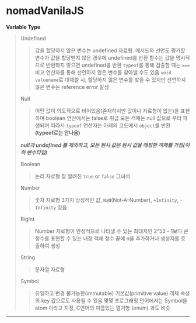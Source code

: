 # nomadVanilaJS

**Variable Type**
> Undefined
>> 값을 할당하지 않은 변수는 undefined 자료형.
>> 메서드와 선언도 평가할 변수가 값을 할당받지 않은 경우에 undefined를 반환
>> 함수는 값을 명시적으로 반환하지 않으면 undefined를 반환
>> `typeof`를 통해 검출할 때는 `===`비교 연산자를 통해 선언하지 않은 변수를 찾아낼 수도 있음
>> `void valuename`로 대체할 시, 할당하지 않은 변수를 찾을 수 있지만 선언하지 않은 변수는 reference error 발생
>
> Null
>> 어떤 값이 의도적으로 비어있음(존재하지만 값이나 자료형이 없는)을 표현하며 boolean 연산에서는 false로 취급
>> 모든 객체는 null 값으로 부터 파생되며 따라서 `typeof` 연산자는 아래의 코드에서 `object`를 반환 **(typeof로는 안나옴)**
>
> ***null과 undefined 를 제외하고, 모든 원시 값은 원시 값을 래핑한 객체를 가짐(이하 변수타입)***
>
> Boolean
>> 논리 자료형
>> 잘 알려진 `true` or `false` 그녀석
>
> Number
>> 숫자 자료형
>> 3가지 상징적인 값, `NaN`(Not-A-Number), `+Infinity`, `-Infinity` 있음
>
> BigInt
>> Number 자료형이 안정적으로 나타낼 수 있는 최대치인 2^53 - 1보다 큰 정수를 표현할 수 있는 내장 객체
>> 정수 끝에 n을 추가하거나 생성자를 호출하여 생성
>
> String
>> 문자열 자료형
>
> Symbol
>> 유일하고 변경 불가능한(immutable) 기본값(primitive value)
>> 객체 속성의 key 값으로도 사용될 수 있음
>> 몇몇 프로그래밍 언어에서는 Symbol을 atom 이라고 지정, C언어의 이름있는 열거형 (enum) 과도 비슷 
---
